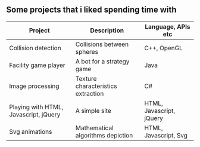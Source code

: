 ## Some projects that i liked spending time with

|Project | Description | Language, APIs etc |
|--------|-------------|----------|
|Collision detection|Collisions between spheres|C++, OpenGL|
|Facility game player|A bot for a strategy game|Java|
|Image processing|Texture characteristics extraction|C#|
|Playing with HTML, Javascript, jQuery|A simple site|HTML, Javascript, jQuery|
|Svg animations|Mathematical algorithms depiction|HTML, Javascript, Svg|
